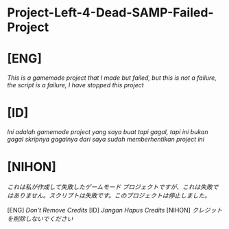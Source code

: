 # Project-Left-4-Dead-SAMP-Failed-Project
# [ENG] 
*This is a gamemode project that I made but failed, but this is not a failure, the script is a failure, I have stopped this project*
# [ID]
*Ini adalah gamemode project yang saya buat tapi gagal, tapi ini bukan gagal skripnya gagalnya dari saya sudah memberhentikan project ini*
# [NIHON]
*これは私が作成して失敗したゲームモード プロジェクトですが、これは失敗ではありません。スクリプトは失敗です。このプロジェクトは停止しました。*

[ENG]
*Don't Remove Credits*
[ID]
*Jangan Hapus Credits*
[NIHON]
*クレジットを削除しないでください*

